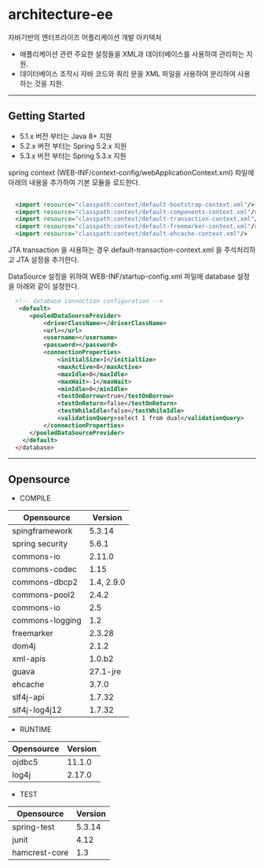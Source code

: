 # architecture-ee

자바기반의 엔터프라이즈 어플리케이션 개발 아키텍처

- 애플리케이션 관련 주요한 설정들을 XML과 데이터베이스를 사용하여 관리하는 지원.
- 데이터베이스 조작시 자바 코드와 쿼리 문을 XML 파일을 사용하여 분리하여 사용하는 것을 지원.


------
## Getting Started

- 5.1.x 버전 부터는 Java 8+ 지원
- 5.2.x 버전 부터는 Spring 5.2.x 지원
- 5.3.x 버전 부터는 Spring 5.3.x 지원

spring context (WEB-INF/context-config/webApplicationContext.xml) 파일에 아래의 내용을 추가하여 기본 모듈을 로드한다.

```xml
	
  <import resource="classpath:context/default-bootstrap-context.xml"/>	
  <import resource="classpath:context/default-components-context.xml"/>
  <import resource="classpath:context/default-transaction-context.xml"/>
  <import resource="classpath:context/default-freemarker-context.xml"/>
  <import resource="classpath:context/default-ehcache-context.xml"/>
 ``` 
   
JTA transaction 을 사용하는 경우 default-transaction-context.xml 을 주석처리하고 JTA 설정을 추가한다.


DataSource 설정을 위하여 WEB-INF/startup-config.xml 파일에 database 설정을 아래와 같이 설정한다.

```xml
  <!-- database connection configuration -->
   <default>
      <pooledDataSourceProvider> 
          <driverClassName></driverClassName> 
          <url></url>
          <username></username>
          <password></password>
          <connectionProperties>
              <initialSize>1</initialSize>
              <maxActive>8</maxActive>
              <maxIdle>8</maxIdle>
              <maxWait>-1</maxWait>
              <minIdle>0</minIdle>
              <testOnBorrow>true</testOnBorrow>
              <testOnReturn>false</testOnReturn>
              <testWhileIdle>false</testWhileIdle>
              <validationQuery>select 1 from dual</validationQuery>
          </connectionProperties>
      </pooledDataSourceProvider>
    </default> 
  </database> 
 ``` 
  
------

## Opensource

* COMPILE

| Opensource | Version |
|------------|---------|
| spingframework | 5.3.14 |
| spring security | 5.6.1 |
| commons-io | 2.11.0 |
| commons-codec | 1.15 |
| commons-dbcp2 | 1.4, 2.9.0 |
| commons-pool2 | 2.4.2 |
| commons-io | 2.5 |
| commons-logging | 1.2 |
| freemarker | 2.3.28 |
| dom4j | 2.1.2 |
| xml-apis | 1.0.b2 |
| guava | 27.1-jre |
| ehcache | 3.7.0 |
| slf4j-api | 1.7.32 |
| slf4j-log4j12 | 1.7.32 |


* RUNTIME

| Opensource | Version |
|------------|---------|
|   ojdbc5 | 11.1.0 |
|   log4j | 2.17.0 |

* TEST

| Opensource | Version |
|------------|---------|
|  spring-test | 5.3.14 |
|  junit | 4.12 |
|  hamcrest-core | 1.3 |



